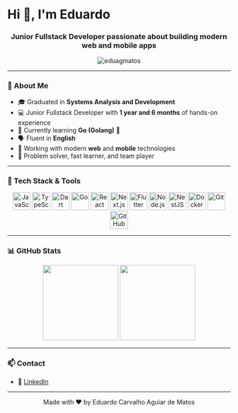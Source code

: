 <h1 align="left">Hi 👋, I'm Eduardo</h1>
<h3 align="center">Junior Fullstack Developer passionate about building modern web and mobile apps</h3>

<p align="center">
  <img src="https://komarev.com/ghpvc/?username=eduagmatos&label=Profile%20views&color=0e75b6&style=flat" alt="eduagmatos" />
</p>

---

### 🚀 About Me

- 🎓 Graduated in **Systems Analysis and Development**
- 💻 Junior Fullstack Developer with **1 year and 6 months** of hands-on experience
- 🌱 Currently learning **Go (Golang)** 🐹
- 🗣️ Fluent in **English**
- 📱 Working with modern **web** and **mobile** technologies
- 🎯 Problem solver, fast learner, and team player

---

### 🧰 Tech Stack & Tools

<div align="center">
  <!-- Languages -->
  <img src="https://cdn.jsdelivr.net/gh/devicons/devicon/icons/javascript/javascript-original.svg" width="40" height="40" alt="JavaScript"/>
  <img src="https://cdn.jsdelivr.net/gh/devicons/devicon/icons/typescript/typescript-original.svg" width="40" height="40" alt="TypeScript"/>
  <img src="https://cdn.jsdelivr.net/gh/devicons/devicon/icons/dart/dart-original.svg" width="40" height="40" alt="Dart"/>
  <img src="https://cdn.jsdelivr.net/gh/devicons/devicon/icons/go/go-original.svg" width="40" height="40" alt="Go"/>

  <!-- Frameworks -->
  <img src="https://cdn.jsdelivr.net/gh/devicons/devicon/icons/react/react-original.svg" width="40" height="40" alt="React"/>
  <img src="https://cdn.jsdelivr.net/gh/devicons/devicon/icons/nextjs/nextjs-original.svg" width="40" height="40" alt="Next.js"/>
  <img src="https://cdn.jsdelivr.net/gh/devicons/devicon/icons/flutter/flutter-original.svg" width="40" height="40" alt="Flutter"/>
  <img src="https://cdn.jsdelivr.net/gh/devicons/devicon/icons/nodejs/nodejs-original.svg" width="40" height="40" alt="Node.js"/>
  <img src="https://nestjs.com/img/logo-small.svg" width="40" height="40" alt="NestJS" />

  <!-- Tools -->
  <img src="https://cdn.jsdelivr.net/gh/devicons/devicon/icons/docker/docker-original.svg" width="40" height="40" alt="Docker"/>
  <img src="https://cdn.jsdelivr.net/gh/devicons/devicon/icons/git/git-original.svg" width="40" height="40" alt="Git"/>
  <img src="https://cdn.jsdelivr.net/gh/devicons/devicon/icons/github/github-original.svg" width="40" height="40" alt="GitHub"/>
</div>

---

### 📊 GitHub Stats

<div align="center">
  <img height="170" src="https://github-readme-stats.vercel.app/api?username=Duxxzin&show_icons=true&theme=tokyonight&count_private=true" />
  <img height="170" src="https://github-readme-stats.vercel.app/api/top-langs/?username=Duxxzin&layout=compact&theme=tokyonight" />
</div>

---

### 📫 Contact

- 💼 [LinkedIn](https://www.linkedin.com/in/eduardo-carvalho-matos/)

---

<div align="center">
  Made with ❤️ by Eduardo Carvalho Aguiar de Matos
</div>
